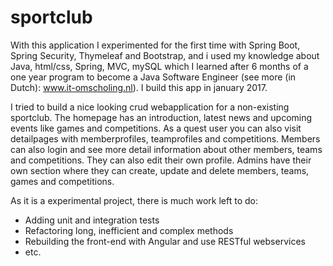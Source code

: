# sportclub

With this application I experimented for the first time with Spring Boot, Spring Security, Thymeleaf and Bootstrap, and i used my knowledge about Java, html/css, Spring, MVC, mySQL which I learned after 6 months of a one year program to become a Java Software Engineer (see more (in Dutch): www.it-omscholing.nl). I build this app in january 2017.

I tried to build a nice looking crud webapplication for a non-existing sportclub. The homepage has an introduction, latest news and upcoming events like games and competitions. As a quest user you can also visit detailpages with memberprofiles, teamprofiles and competitions. 
Members can also login and see more detail information about other members, teams and competitions. They can also edit their own profile.
Admins have their own section where they can create, update and delete members, teams, games and competitions. 

As it is a experimental project, there is much work left to do: 
- Adding unit and integration tests
- Refactoring long, inefficient and complex methods
- Rebuilding the front-end with Angular and use RESTful webservices
- etc.


